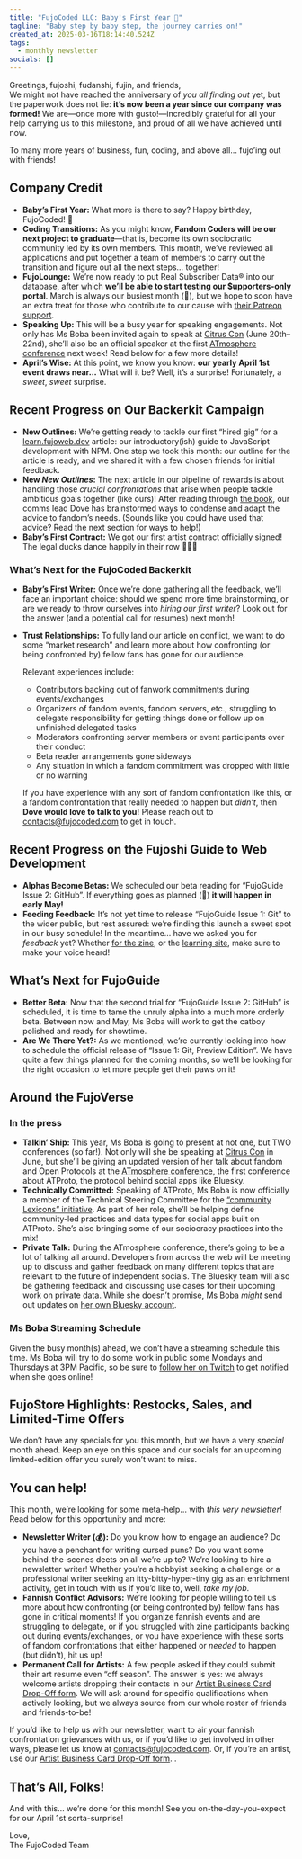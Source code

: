 ```yaml
---
title: "FujoCoded LLC: Baby's First Year 🍼"
tagline: "Baby step by baby step, the journey carries on!"
created_at: 2025-03-16T18:14:40.524Z
tags:
  - monthly newsletter
socials: []
---
```


Greetings, fujoshi, fudanshi, fujin, and friends,  
We might not have reached the anniversary of _you all finding out_ yet, but the
paperwork does not lie: **it’s now been a year since our company was formed\!** We
are—once more with gusto\!—incredibly grateful for all your help carrying us to
this milestone, and proud of all we have achieved until now.

To many more years of business, fun, coding, and above all… fujo’ing out with
friends\!

## Company Credit

- **Baby’s First Year:** What more is there to say? Happy birthday, FujoCoded\!
  🍼
- **Coding Transitions:** As you might know, **Fandom Coders will be our next
  project to graduate**—that is, become its own sociocratic community led by its
  own members. This month, we’ve reviewed all applications and put together a
  team of members to carry out the transition and figure out all the next steps…
  together\!
- **FujoLounge:** We’re now ready to put Real Subscriber Data® into our
  database, after which **we’ll be able to start testing our $upporters-only
  portal**. March is always our busiest month (👀), but we hope to soon have an
  extra treat for those who contribute to our cause with [their Patreon
  support](https://www.patreon.com/fujocoded).
- **Speaking Up:** This will be a busy year for speaking engagements. Not only
  has Ms Boba been invited again to speak at [Citrus
  Con](https://www.citruscon.com/) (June 20th–22nd), she’ll also be an official
  speaker at the first [ATmosphere
  conference](https://atprotocol.dev/atmosphereconf/) next week\! Read below for
  a few more details\!
- **April’s Wise:** At this point, we know you know: **our yearly April 1st event
  draws near…** What will it be? Well, it’s a surprise\! Fortunately, a _sweet_,
  _sweet_ surprise.

## Recent Progress on Our Backerkit Campaign

- **New Outlines:** We’re getting ready to tackle our first “hired gig” for a
  [learn.fujoweb.dev](http://learn.fujoweb.dev) article: our introductory(ish)
  guide to JavaScript development with NPM. One step we took this month: our
  outline for the article is ready, and we shared it with a few chosen friends
  for initial feedback.
- **New _New Outlines_:** The next article in our pipeline of rewards is about
  handling those _crucial confrontations_ that arise when people tackle
  ambitious goals together (like ours)\! After reading through [the
  book](https://www.amazon.com/Crucial-Confrontations-Resolving-Promises-Expectations/dp/0071446524),
  our comms lead Dove has brainstormed ways to condense and adapt the advice to
  fandom’s needs. (Sounds like you could have used that advice? Read the next
  section for ways to help\!)
- **Baby’s First Contract:** We got our first artist contract officially
  signed\! The legal ducks dance happily in their row 🦆🦆🦆

### What’s Next for the FujoCoded Backerkit

- **Baby’s First Writer:** Once we’re done gathering all the feedback, we’ll
  face an important choice: should we spend more time brainstorming, or are we
  ready to throw ourselves into _hiring our first writer_? Look out for the
  answer (and a potential call for resumes) next month\!
- **Trust Relationships:** To fully land our article on conflict, we want to do
  some “market research” and learn more about how confronting (or being
  confronted by) fellow fans has gone for our audience.

  Relevant experiences include:

  - Contributors backing out of fanwork commitments during events/exchanges
  - Organizers of fandom events, fandom servers, etc., struggling to delegate
    responsibility for getting things done or follow up on unfinished delegated
    tasks
  - Moderators confronting server members or event participants over their
    conduct
  - Beta reader arrangements gone sideways
  - Any situation in which a fandom commitment was dropped with little or no
    warning

  If you have experience with any sort of fandom confrontation like this, or a
  fandom confrontation that really needed to happen but _didn’t_, then **Dove
  would love to talk to you\!** Please reach out to
  [contacts@fujocoded.com](mailto:contacts@fujocoded.com) to get in touch.

## Recent Progress on the Fujoshi Guide to Web Development

- **Alphas Become Betas:** We scheduled our beta reading for “FujoGuide Issue 2:
  GitHub”. If everything goes as planned (🤞) **it will happen in early May\!**
- **Feeding Feedback:** It’s not yet time to release “FujoGuide Issue 1: Git” to
  the wider public, but rest assured: we’re finding this launch a sweet spot in
  our busy schedule\! In the meantime… have we asked you for _feedback_ yet?
  Whether [for the
  zine](https://docs.google.com/forms/d/1hUpZw-Jm0Q9zJddwFqGK-k141tHwl4mLU05ttiucel8/edit),
  or the [learning
  site](https://docs.google.com/forms/d/e/1FAIpQLScDr4p8CQp0iDh0HgLL8DfCdLQLXyKWX30ElChUGxlAtGXWaA/viewform),
  make sure to make your voice heard\!

## What’s Next for FujoGuide

- **Better Beta:** Now that the second trial for “FujoGuide Issue 2: GitHub” is
  scheduled, it is time to tame the unruly alpha into a much more orderly beta.
  Between now and May, Ms Boba will work to get the catboy polished and ready
  for showtime.
- **Are We There Yet?:** As we mentioned, we’re currently looking into how to
  schedule the official release of “Issue 1: Git, Preview Edition”. We have
  quite a few things planned for the coming months, so we’ll be looking for the
  right occasion to let more people get their paws on it\!

## Around the FujoVerse

### In the press

- **Talkin’ Ship:** This year, Ms Boba is going to present at not one, but TWO
  conferences (so far\!). Not only will she be speaking at [Citrus
  Con](https://www.citruscon.com/) in June, but she’ll be giving an updated
  version of her talk about fandom and Open Protocols at the [ATmosphere
  conference](https://atprotocol.dev/atmosphereconf/), the first conference
  about ATProto, the protocol behind social apps like Bluesky.
- **Technically Committed:** Speaking of ATProto, Ms Boba is now officially a
  member of the Technical Steering Committee for the [“community Lexicons”
  initiative](https://github.com/lexicon-community). As part of her role, she’ll
  be helping define community-led practices and data types for social apps built
  on ATProto. She’s also bringing some of our sociocracy practices into the
  mix\!
- **Private Talk:** During the ATmosphere conference, there’s going to be a lot
  of talking all around. Developers from across the web will be meeting up to
  discuss and gather feedback on many different topics that are relevant to the
  future of independent socials. The Bluesky team will also be gathering
  feedback and discussing use cases for their upcoming work on private data.
  While she doesn’t promise, Ms Boba _might_ send out updates on [her own
  Bluesky account](https://bsky.app/profile/essentialrandom.bsky.social).

### Ms Boba Streaming Schedule

Given the busy month(s) ahead, we don’t have a streaming schedule this time. Ms
Boba will try to do some work in public some Mondays and Thursdays at 3PM
Pacific, so be sure to [follow her on
Twitch](https://www.twitch.tv/essentialrandomness) to get notified when she goes
online\!

## FujoStore Highlights: Restocks, Sales, and Limited-Time Offers

We don’t have any specials for you this month, but we have a very _special_
month ahead. Keep an eye on this space and our socials for an upcoming
limited-edition offer you surely won’t want to miss.

## You can help\!

This month, we’re looking for some meta-help… with _this very newsletter\!_ Read
below for this opportunity and more:

- **Newsletter Writer (💰):** Do you know how to engage an audience? Do you have
  a penchant for writing cursed puns? Do you want some behind-the-scenes deets
  on all we’re up to? We’re looking to hire a newsletter writer\! Whether you’re
  a hobbyist seeking a challenge or a professional writer seeking an
  itty-bitty-hyper-tiny gig as an enrichment activity, get in touch with us if
  you’d like to, well, _take my job_.
- **Fannish Conflict Advisors:** We’re looking for people willing to tell us
  more about how confronting (or being confronted by) fellow fans has gone in
  critical moments\! If you organize fannish events and are struggling to
  delegate, or if you struggled with zine participants backing out during
  events/exchanges, or you have experience with these sorts of fandom
  confrontations that either happened or _needed_ to happen (but didn’t), hit us
  up\!
- **Permanent Call for Artists:** A few people asked if they could submit their
  art resume even “off season”. The answer is yes: we always welcome artists
  dropping their contacts in our [Artist Business Card Drop-Off
  form](https://forms.gle/bvUhPTdxM6nUGwAYA). We will ask around for specific
  qualifications when actively looking, but we always source from our whole
  roster of friends and friends-to-be\!

If you’d like to help us with our newsletter, want to air your fannish
confrontation grievances with us, or if you’d like to get involved in other
ways, please let us know at
[contacts@fujocoded.com](mailto:contacts@fujocoded.com). Or, if you’re an
artist, use our [Artist Business Card Drop-Off
form](https://forms.gle/bvUhPTdxM6nUGwAYA). .

## That’s All, Folks\!

And with this… we’re done for this month\! See you on-the-day-you-expect for our
April 1st sorta-surprise\!

Love,  
The FujoCoded Team
